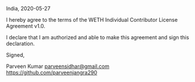 India, 2020-05-27

I hereby agree to the terms of the WETH Individual Contributor License
Agreement v1.0.

I declare that I am authorized and able to make this agreement and sign this
declaration.

Signed,

Parveen Kumar parveensidhar@gmail.com https://github.com/parveenjangra290
